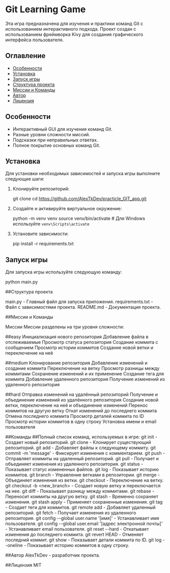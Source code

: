 # Git Learning Game

Эта игра предназначена для изучения и практики команд Git с использованием интерактивного подхода. Проект создан с использованием фреймворка Kivy для создания графического интерфейса пользователя.

## Оглавление

- [Особенности](#особенности)
- [Установка](#установка)
- [Запуск игры](#запуск-игры)
- [Структура проекта](#структура-проекта)
- [Миссии и Команды](#миссии-и-команды)
- [Автор](#автор)
- [Лицензия](#лицензия)

## Особенности

- Интерактивный GUI для изучения команд Git.
- Разные уровни сложности миссий.
- Подсказки при неправильных ответах.
- Полное покрытие основных команд Git.

## Установка

Для установки необходимых зависимостей и запуска игры выполните следующие шаги:

1. Клонируйте репозиторий:

    git clone <url>
    cd https://github.com/AlexTkDev/practicle_GIT_app.git


2. Создайте и активируйте виртуальное окружение:

    python -m venv venv
    source venv/bin/activate  # Для Windows используйте `venv\Scripts\activate`

3. Установите зависимости:

    pip install -r requirements.txt

## Запуск игры

Для запуска игры используйте следующую команду:

python main.py

##Структура проекта

  main.py - Главный файл для запуска приложения.
  requirements.txt - Файл с зависимостями проекта.
  README.md - Документация проекта.

##Миссии и Команды
  
  Миссии
  Миссии разделены на три уровня сложности:

##easy
Инициализация нового репозитория
Добавление файла в отслеживаемые
Просмотр статуса репозитория
Создание коммита с сообщением
Просмотр истории коммитов
Создание новой ветки и переключение на неё

##medium
Клонирование репозитория
Добавление изменений и создание коммита
Переключение на ветку
Просмотр разницы между коммитами
Сохранение изменений и их применение
Создание тега для коммита
Добавление удаленного репозитория
Получение изменений из удаленного репозитория

##hard
Отправка изменений на удалённый репозиторий
Получение и объединение изменений из удалённого репозитория
Создание новой ветки, переключение на неё и объединение изменений
Перенос коммитов на другую ветку
Откат изменений до последнего коммита
Отмена последнего коммита
Просмотр деталей коммита по ID
Просмотр истории коммитов в одну строку
Установка имени и email пользователя


##Команды
##Полный список команд, используемых в игре:
  git init - Создает новый репозиторий.
  git clone <url> - Клонирует существующий репозиторий.
  git add <file> - Добавляет файлы к следующему коммиту.
  git commit -m 'message' - Фиксирует изменения с комментарием.
  git push - Отправляет коммиты на удаленный репозиторий.
  git pull - Получает и объединяет изменения из удаленного репозитория.
  git status - Показывает статус измененных файлов.
  git log - Показывает историю коммитов.
  git branch - Управление ветками в репозитории.
  git merge <branch> - Объединяет изменения из ветки.
  git checkout <branch> - Переключение на ветку.
  git checkout -b <new_branch> - Создает новую ветку и переключается на нее.
  git diff - Показывает разницу между коммитами.
  git rebase <branch> - Переносит коммиты на другую ветку.
  git stash - Временно сохраняет изменения.
  git stash apply - Применяет сохраненные изменения.
  git tag <name> - Создает теги для коммитов.
  git remote add <name> <url> - Добавляет удаленный репозиторий.
  git fetch <remote> - Получает изменения из удаленного репозитория.
  git config --global user.name '[имя]' - Устанавливает имя пользователя.
  git config --global user.email '[адрес электронной почты]' - Устанавливает email пользователя.
  git reset --hard - Откатывает изменения до последнего коммита.
  git revert HEAD - Отменяет последний коммит.
  git show <ID> - Показывает детали коммита по ID.
  git log --oneline - Показывает историю коммитов в одну строку.

##Автор
  AlexTkDev - разработчик проекта.

##Лицензия
  MIT

